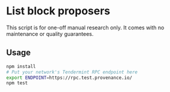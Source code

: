 # List block proposers

This script is for one-off manual research only. It comes with no maintenance or
quality guarantees.

## Usage

```sh
npm install
# Put your network's Tendermint RPC endpoint here
export ENDPOINT=https://rpc.test.provenance.io/
npm test
```
